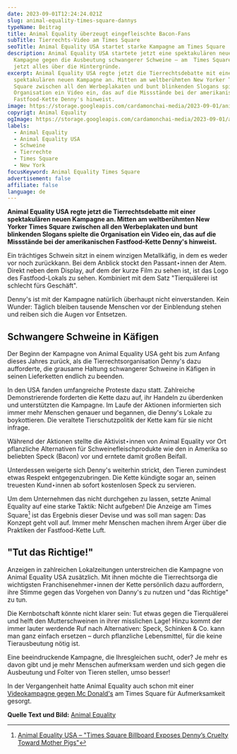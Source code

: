 ```yaml
---
date: 2023-09-01T12:24:24.021Z
slug: animal-equality-times-square-dannys
typeName: Beitrag
title: Animal Equality überzeugt eingefleischte Bacon-Fans
subTitle: Tierrechts-Video am Times Square
seoTitle: Animal Equality USA startet starke Kampagne am Times Square
description: Animal Equality USA startete jetzt eine spektakulären neuen
  Kampagne gegen die Ausbeutung schwangerer Schweine – am  Times Square. Lest
  jetzt alles über die Hintergründe.
excerpt: Animal Equality USA regte jetzt die Tierrechtsdebatte mit einer
  spektakulären neuen Kampagne an. Mitten am weltberühmten New Yorker Times
  Square zwischen all den Werbeplakaten und bunt blinkenden Slogans spielte die
  Organisation ein Video ein, das auf die Missstände bei der amerikanischen
  Fastfood-Kette Denny's hinweist.
image: https://storage.googleapis.com/cardamonchai-media/2023-09-01/animal-equality-usa-dannys-jpg-imagine-f8f8f8_7b716d_1024_768/640.webp
copyrigt: Animal Equality
ogImage: https://storage.googleapis.com/cardamonchai-media/2023-09-01/animal-equality-usa-dannys-og-jpg-imagine-f8f8f8_8d8582_1200_628/640.webp
labels:
  - Animal Equality
  - Animal Equality USA
  - Schweine
  - Tierrechte
  - Times Square
  - New York
focusKeyword: Animal Equality Times Square
advertisement: false
affiliate: false
language: de
---
```

**Animal Equality USA regte jetzt die Tierrechtsdebatte mit einer spektakulären neuen Kampagne an. Mitten am weltberühmten New Yorker Times Square zwischen all den Werbeplakaten und bunt blinkenden Slogans spielte die Organisation ein Video ein, das auf die Missstände bei der amerikanischen Fastfood-Kette Denny's hinweist.**

Ein trächtiges Schwein sitzt in einem winzigen Metallkäfig, in dem es weder vor noch zurückkann. Bei dem Anblick stockt den Passant⋆innen der Atem. Direkt neben dem Display, auf dem der kurze Film zu sehen ist, ist das Logo des Fastfood-Lokals zu sehen. Kombiniert mit dem Satz "Tierquälerei ist schlecht fürs Geschäft". 

Denny's ist mit der Kampagne natürlich überhaupt nicht einverstanden. Kein Wunder: Täglich bleiben tausende Menschen vor der Einblendung stehen und reiben sich die Augen vor Entsetzen.

## Schwangere Schweine in Käfigen

Der Beginn der Kampagne von Animal Equality USA geht bis zum Anfang dieses Jahres zurück, als die Tierrechtsorganisation Denny's dazu aufforderte, die grausame Haltung schwangerer Schweine in Käfigen in seinen Lieferketten endlich zu beenden.

In den USA fanden umfangreiche Proteste dazu statt. Zahlreiche Demonstrierende forderten die Kette dazu auf, ihr Handeln zu überdenken und unterstützten die Kampagne. Im Laufe der Aktionen informierten sich immer mehr Menschen genauer und begannen, die Denny's Lokale zu boykottieren. Die veraltete Tierschutzpolitik der Kette kam für sie nicht infrage.

Während der Aktionen stellte die Aktivist⋆innen von Animal Equality vor Ort pflanzliche Alternativen für Schweinefleischprodukte wie den in Amerika so beliebten Speck (Bacon) vor und erntete damit großen Beifall.

Unterdessen weigerte sich Denny's weiterhin strickt, den Tieren zumindest etwas Respekt entgegenzubringen. Die Kette kündigte sogar an, seinen treuesten Kund⋆innen ab sofort kostenlosen Speck zu servieren.

Um dem Unternehmen das nicht durchgehen zu lassen, setzte Animal Equality auf eine starke Taktik: Nicht aufgeben! Die Anzeige am Times Square[^1] ist das Ergebnis dieser Devise und was soll man sagen: Das Konzept geht voll auf. Immer mehr Menschen machen ihrem Ärger über die Praktiken der Fastfood-Kette Luft.

## "Tut das Richtige!"

Anzeigen in zahlreichen Lokalzeitungen unterstreichen die Kampagne  von Animal Equality USA zusätzlich. Mit ihnen möchte die Tierrechtsorga die wichtigsten Franchisenehmer⋆innen der Kette persönlich dazu auffordern, ihre Stimme gegen das Vorgehen von Danny's zu nutzen und "das Richtige" zu tun.

Die Kernbotschaft könnte nicht klarer sein: Tut etwas gegen die Tierquälerei und helft den Mutterschweinen in ihrer misslichen Lage! Hinzu kommt der immer lauter werdende Ruf nach Alternativen: Speck, Schinken & Co. kann man ganz einfach ersetzen – durch pflanzliche Lebensmittel, für die keine Tierausbeutung nötig ist.

Eine beeindruckende Kampagne, die Ihresgleichen sucht, oder? Je mehr es davon gibt und je mehr Menschen aufmerksam werden und sich gegen die Ausbeutung und Folter von Tieren stellen, umso besser!

I﻿n der Vergangenheit hatte Animal Equality auch schon mit einer [Videokampagne gegen Mc Donald's](https://animalequality.de/neuigkeiten/2018/07/20/videokampagne-gegen-mcdonalds-times-square-new-york/) am Times Square für Aufmerksamkeit gesorgt.

**Q﻿uelle Text und Bild:** [Animal Equality](https://animalequality.de/)

[^1]:[Animal Equality USA – "Times Square Billboard Exposes Denny’s Cruelty Toward Mother Pigs"](https://animalequality.org/news/dennys-time-square-billboard/)